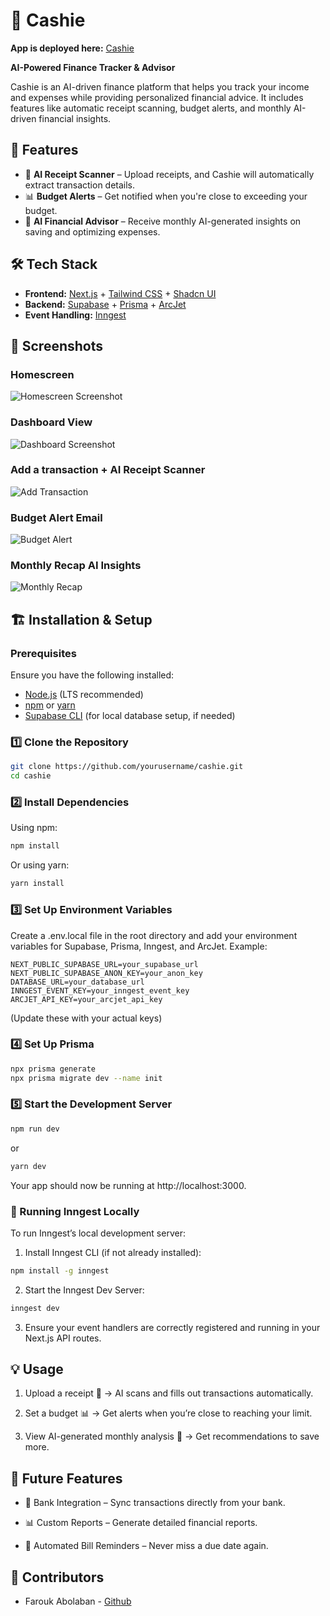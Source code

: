 # 🏦 Cashie

**App is deployed here:** [Cashie](https://cashie-rvr1.vercel.app/)

**AI-Powered Finance Tracker & Advisor**  

Cashie is an AI-driven finance platform that helps you track your income and expenses while providing personalized financial advice. It includes features like automatic receipt scanning, budget alerts, and monthly AI-driven financial insights.  

## 🚀 Features  

- 📸 **AI Receipt Scanner** – Upload receipts, and Cashie will automatically extract transaction details.  
- 📊 **Budget Alerts** – Get notified when you're close to exceeding your budget.  
- 🧠 **AI Financial Advisor** – Receive monthly AI-generated insights on saving and optimizing expenses.  

## 🛠 Tech Stack  

- **Frontend:** [Next.js](https://nextjs.org/) + [Tailwind CSS](https://tailwindcss.com/) + [Shadcn UI](https://ui.shadcn.com/)  
- **Backend:** [Supabase](https://supabase.com/) + [Prisma](https://www.prisma.io/) + [ArcJet](https://arcjet.com/)  
- **Event Handling:** [Inngest](https://www.inngest.com/)  

## 📸 Screenshots  

### Homescreen 
![Homescreen Screenshot](screenshots/home.png)

### Dashboard View  
![Dashboard Screenshot](screenshots/dashboard.png)

### Add a transaction + AI Receipt Scanner
![Add Transaction](screenshots/transaction.png)

### Budget Alert Email  
![Budget Alert](screenshots/budget.png)

### Monthly Recap AI Insights
![Monthly Recap](screenshots/insights.png)


## 🏗 Installation & Setup  

### Prerequisites  

Ensure you have the following installed:  

- [Node.js](https://nodejs.org/) (LTS recommended)  
- [npm](https://www.npmjs.com/) or [yarn](https://yarnpkg.com/)  
- [Supabase CLI](https://supabase.com/docs/guides/cli) (for local database setup, if needed)  

### 1️⃣ Clone the Repository  

```bash
git clone https://github.com/yourusername/cashie.git
cd cashie
```

### 2️⃣ **Install Dependencies**

Using npm: 
```bash
npm install
```

Or using yarn: 
```bash
yarn install
```

### 3️⃣ Set Up Environment Variables

Create a .env.local file in the root directory and add your environment variables for Supabase, Prisma, Inngest, and ArcJet. Example:

```plaintext
NEXT_PUBLIC_SUPABASE_URL=your_supabase_url
NEXT_PUBLIC_SUPABASE_ANON_KEY=your_anon_key
DATABASE_URL=your_database_url
INNGEST_EVENT_KEY=your_inngest_event_key
ARCJET_API_KEY=your_arcjet_api_key
```
(Update these with your actual keys)

### 4️⃣ Set Up Prisma

```bash
npx prisma generate
npx prisma migrate dev --name init
```

### 5️⃣ Start the Development Server

```bash
npm run dev
```
or 
```bash
yarn dev
```
Your app should now be running at http://localhost:3000.

### 🔁 Running Inngest Locally

To run Inngest’s local development server:

1. Install Inngest CLI (if not already installed):
```bash
npm install -g inngest
```
2. Start the Inngest Dev Server:
```bash
inngest dev
```
3. Ensure your event handlers are correctly registered and running in your Next.js API routes. 

## 💡 Usage

1. Upload a receipt 📸 → AI scans and fills out transactions automatically.
   
2. Set a budget 📊 → Get alerts when you’re close to reaching your limit.

3. View AI-generated monthly analysis 🧠 → Get recommendations to save more.

## 🔮 Future Features

* 🏦 Bank Integration – Sync transactions directly from your bank.
  
* 📊 Custom Reports – Generate detailed financial reports.
  
* 📅 Automated Bill Reminders – Never miss a due date again.

## 🙌 Contributors

* Farouk Abolaban - [Github](https://github.com/Farouk-Abolaban)
  


